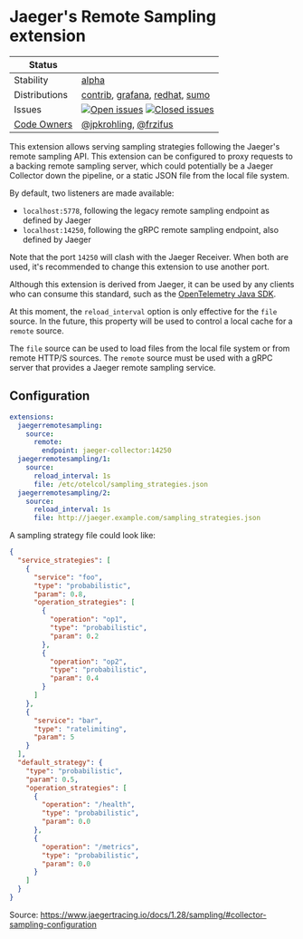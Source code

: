 # Jaeger's Remote Sampling extension
<!-- status autogenerated section -->
| Status        |           |
| ------------- |-----------|
| Stability     | [alpha]  |
| Distributions | [contrib], [grafana], [redhat], [sumo] |
| Issues        | [![Open issues](https://img.shields.io/github/issues-search/open-telemetry/opentelemetry-collector-contrib?query=is%3Aissue%20is%3Aopen%20label%3Aextension%2Fjaegerremotesampling%20&label=open&color=orange&logo=opentelemetry)](https://github.com/open-telemetry/opentelemetry-collector-contrib/issues?q=is%3Aopen+is%3Aissue+label%3Aextension%2Fjaegerremotesampling) [![Closed issues](https://img.shields.io/github/issues-search/open-telemetry/opentelemetry-collector-contrib?query=is%3Aissue%20is%3Aclosed%20label%3Aextension%2Fjaegerremotesampling%20&label=closed&color=blue&logo=opentelemetry)](https://github.com/open-telemetry/opentelemetry-collector-contrib/issues?q=is%3Aclosed+is%3Aissue+label%3Aextension%2Fjaegerremotesampling) |
| [Code Owners](https://github.com/open-telemetry/opentelemetry-collector-contrib/blob/main/CONTRIBUTING.md#becoming-a-code-owner)    | [@jpkrohling](https://www.github.com/jpkrohling), [@frzifus](https://www.github.com/frzifus) |

[alpha]: https://github.com/open-telemetry/opentelemetry-collector#alpha
[contrib]: https://github.com/open-telemetry/opentelemetry-collector-releases/tree/main/distributions/otelcol-contrib
[grafana]: https://github.com/grafana/agent
[redhat]: https://github.com/os-observability/redhat-opentelemetry-collector
[sumo]: https://github.com/SumoLogic/sumologic-otel-collector
<!-- end autogenerated section -->

This extension allows serving sampling strategies following the Jaeger's remote sampling API. This extension can be configured to proxy requests to a backing remote sampling server, which could potentially be a Jaeger Collector down the pipeline, or a static JSON file from the local file system.

By default, two listeners are made available:
- `localhost:5778`, following the legacy remote sampling endpoint as defined by Jaeger
- `localhost:14250`, following the gRPC remote sampling endpoint, also defined by Jaeger

Note that the port `14250` will clash with the Jaeger Receiver. When both are used, it's recommended to change this extension to use another port.

Although this extension is derived from Jaeger, it can be used by any clients who can consume this standard, such as the [OpenTelemetry Java SDK](https://github.com/open-telemetry/opentelemetry-java/tree/v1.9.1/sdk-extensions/jaeger-remote-sampler).

At this moment, the `reload_interval` option is only effective for the `file` source. In the future, this property will be used to control a local cache for a `remote` source.

The `file` source can be used to load files from the local file system or from remote HTTP/S sources. The `remote` source must be used with a gRPC server that provides a Jaeger remote sampling service.

## Configuration

```yaml
extensions:
  jaegerremotesampling:
    source:
      remote:
        endpoint: jaeger-collector:14250
  jaegerremotesampling/1:
    source:
      reload_interval: 1s
      file: /etc/otelcol/sampling_strategies.json
  jaegerremotesampling/2:
    source:
      reload_interval: 1s
      file: http://jaeger.example.com/sampling_strategies.json
```

A sampling strategy file could look like:

```json
{
  "service_strategies": [
    {
      "service": "foo",
      "type": "probabilistic",
      "param": 0.8,
      "operation_strategies": [
        {
          "operation": "op1",
          "type": "probabilistic",
          "param": 0.2
        },
        {
          "operation": "op2",
          "type": "probabilistic",
          "param": 0.4
        }
      ]
    },
    {
      "service": "bar",
      "type": "ratelimiting",
      "param": 5
    }
  ],
  "default_strategy": {
    "type": "probabilistic",
    "param": 0.5,
    "operation_strategies": [
      {
        "operation": "/health",
        "type": "probabilistic",
        "param": 0.0
      },
      {
        "operation": "/metrics",
        "type": "probabilistic",
        "param": 0.0
      }
    ]
  }
}
```
Source: https://www.jaegertracing.io/docs/1.28/sampling/#collector-sampling-configuration

